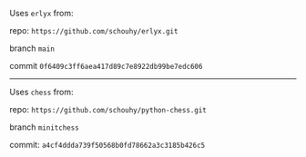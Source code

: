 Uses `erlyx` from:

repo: `https://github.com/schouhy/erlyx.git` 

branch `main`

commit `0f6409c3ff6aea417d89c7e8922db99be7edc606`

-----

Uses `chess` from:

repo: `https://github.com/schouhy/python-chess.git`

branch `minitchess`

commit: `a4cf4ddda739f50568b0fd78662a3c3185b426c5`


